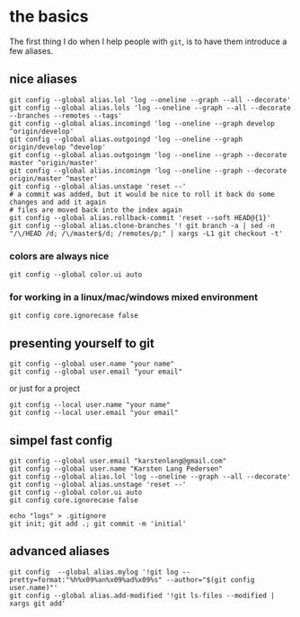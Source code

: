# the basics

The first thing I do when I help people with `git`, is to have them introduce a few aliases.

## nice aliases

    git config --global alias.lol 'log --oneline --graph --all --decorate'
    git config --global alias.lols 'log --oneline --graph --all --decorate --branches --remotes --tags'
    git config --global alias.incomingd 'log --oneline --graph develop ^origin/develop'
    git config --global alias.outgoingd 'log --oneline --graph origin/develop ^develop'
    git config --global alias.outgoingm 'log --oneline --graph --decorate master ^origin/master'
    git config --global alias.incomingm 'log --oneline --graph --decorate origin/master ^master'
    git config --global alias.unstage 'reset --'
    # a commit was added, but it would be nice to roll it back do some changes and add it again
    # files are moved back into the index again
    git config --global alias.rollback-commit 'reset --soft HEAD@{1}'
    git config --global alias.clone-branches '! git branch -a | sed -n "/\/HEAD /d; /\/master$/d; /remotes/p;" | xargs -L1 git checkout -t'


### colors are always nice

    git config --global color.ui auto
    
### for working in a linux/mac/windows mixed environment

    git config core.ignorecase false

## presenting yourself to git

    git config --global user.name "your name"
    git config --global user.email "your email"

or just for a project

    git config --local user.name "your name"
    git config --local user.email "your email"
    
## simpel fast config

    git config --global user.email "karstenlang@gmail.com"
    git config --global user.name "Karsten Lang Pedersen"
    git config --global alias.lol 'log --oneline --graph --all --decorate'
    git config --global alias.unstage 'reset --'
    git config --global color.ui auto
    git config core.ignorecase false
    
    echo "logs" > .gitignore
    git init; git add .; git commit -m 'initial'

## advanced aliases
    git config  --global alias.mylog '!git log --pretty=format:"%h%x09%an%x09%ad%x09%s" --author="$(git config user.name)"'
    git config --global alias.add-modified '!git ls-files --modified | xargs git add'
